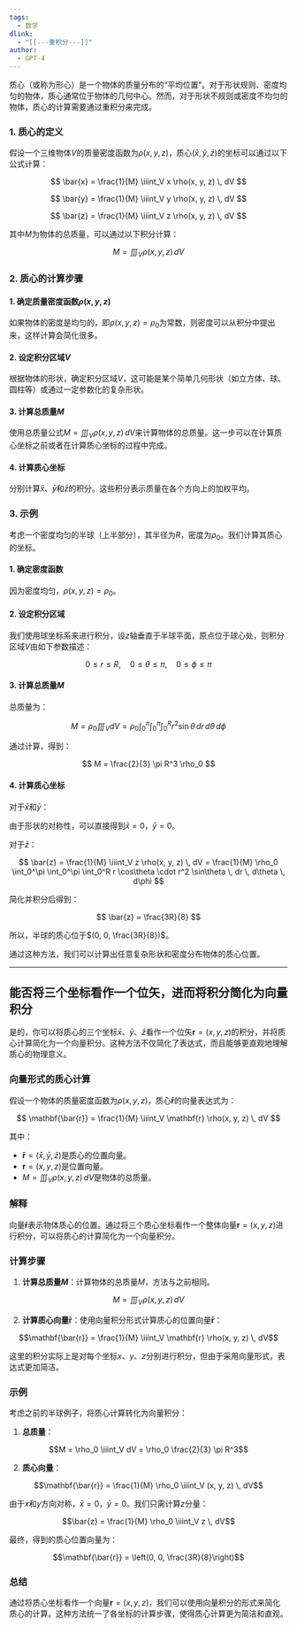 ```yaml
---
tags:
  - 数学
dlink:
  - "[[---重积分---]]"
author:
  - GPT-4
---
```

质心（或称为形心）是一个物体的质量分布的“平均位置”。对于形状规则、密度均匀的物体，质心通常位于物体的几何中心。然而，对于形状不规则或密度不均匀的物体，质心的计算需要通过重积分来完成。

### 1. 质心的定义

假设一个三维物体$V$的质量密度函数为$\rho(x, y, z)$，质心$(\bar{x}, \bar{y}, \bar{z})$的坐标可以通过以下公式计算：

$$
\bar{x} = \frac{1}{M} \iiint_V x \rho(x, y, z) \, dV
$$

$$
\bar{y} = \frac{1}{M} \iiint_V y \rho(x, y, z) \, dV
$$

$$
\bar{z} = \frac{1}{M} \iiint_V z \rho(x, y, z) \, dV
$$

其中$M$为物体的总质量，可以通过以下积分计算：

$$
M = \iiint_V \rho(x, y, z) \, dV
$$

### 2. 质心的计算步骤

#### 1. **确定质量密度函数$\rho(x, y, z)$**

如果物体的密度是均匀的，即$\rho(x, y, z) = \rho_0$为常数，则密度可以从积分中提出来，这样计算会简化很多。

#### 2. **设定积分区域$V$**

根据物体的形状，确定积分区域$V$，这可能是某个简单几何形状（如立方体、球、圆柱等）或通过一定参数化的复杂形状。

#### 3. **计算总质量$M$**

使用总质量公式$M = \iiint_V \rho(x, y, z) \, dV$来计算物体的总质量。这一步可以在计算质心坐标之前或者在计算质心坐标的过程中完成。

#### 4. **计算质心坐标**

分别计算$\bar{x}$、$\bar{y}$和$\bar{z}$的积分。这些积分表示质量在各个方向上的加权平均。

### 3. 示例

考虑一个密度均匀的半球（上半部分），其半径为$R$，密度为$\rho_0$。我们计算其质心的坐标。

#### 1. **确定密度函数**

因为密度均匀，$\rho(x, y, z) = \rho_0$。

#### 2. **设定积分区域**

我们使用球坐标系来进行积分，设$z$轴垂直于半球平面，原点位于球心处，则积分区域$V$由如下参数描述：

$$
0 \leq r \leq R, \quad 0 \leq \theta \leq \pi, \quad 0 \leq \phi \leq \pi
$$

#### 3. **计算总质量$M$**

总质量为：

$$
M = \rho_0 \iiint_V dV = \rho_0 \int_0^\pi \int_0^\pi \int_0^R r^2 \sin\theta \, dr \, d\theta \, d\phi
$$

通过计算，得到：

$$
M = \frac{2}{3} \pi R^3 \rho_0
$$

#### 4. **计算质心坐标**

对于$\bar{x}$和$\bar{y}$：

由于形状的对称性，可以直接得到$\bar{x} = 0$，$\bar{y} = 0$。

对于$\bar{z}$：

$$
\bar{z} = \frac{1}{M} \iiint_V z \rho(x, y, z) \, dV = \frac{1}{M} \rho_0 \int_0^\pi \int_0^\pi \int_0^R r \cos\theta \cdot r^2 \sin\theta \, dr \, d\theta \, d\phi
$$

简化并积分后得到：

$$
\bar{z} = \frac{3R}{8}
$$

所以，半球的质心位于$(0, 0, \frac{3R}{8})$。

通过这种方法，我们可以计算出任意复杂形状和密度分布物体的质心位置。


---
能否将三个坐标看作一个位矢，进而将积分简化为向量积分
---

是的，你可以将质心的三个坐标$\bar{x}$、$\bar{y}$、$\bar{z}$看作一个位矢$\mathbf{r} = (x, y, z)$的积分，并将质心计算简化为一个向量积分。这种方法不仅简化了表达式，而且能够更直观地理解质心的物理意义。

### 向量形式的质心计算

假设一个物体的质量密度函数为$\rho(x, y, z)$，质心$\mathbf{\bar{r}}$的向量表达式为：

$$
\mathbf{\bar{r}} = \frac{1}{M} \iiint_V \mathbf{r} \rho(x, y, z) \, dV
$$

其中：
- $\mathbf{\bar{r}} = (\bar{x}, \bar{y}, \bar{z})$是质心的位置向量。
- $\mathbf{r} = (x, y, z)$是位置向量。
- $M = \iiint_V \rho(x, y, z) \, dV$是物体的总质量。

### 解释

向量$\mathbf{\bar{r}}$表示物体质心的位置。通过将三个质心坐标看作一个整体向量$\mathbf{r} = (x, y, z)$进行积分，可以将质心的计算简化为一个向量积分。

### 计算步骤

1. **计算总质量$M$**：计算物体的总质量$M$，方法与之前相同。
  
$$M = \iiint_V \rho(x, y, z) \, dV$$

2. **计算质心向量$\mathbf{\bar{r}}$**：使用向量积分形式计算质心的位置向量$\mathbf{\bar{r}}$：

$$\mathbf{\bar{r}} = \frac{1}{M} \iiint_V \mathbf{r} \rho(x, y, z) \, dV$$

   这里的积分实际上是对每个坐标$x$、$y$、$z$分别进行积分，但由于采用向量形式，表达式更加简洁。

### 示例

考虑之前的半球例子，将质心计算转化为向量积分：

1. **总质量**：

$$M = \rho_0 \iiint_V dV = \rho_0 \frac{2}{3} \pi R^3$$

2. **质心向量**：

$$\mathbf{\bar{r}} = \frac{1}{M} \rho_0 \iiint_V (x, y, z) \, dV$$

   由于$x$和$y$方向对称，$\bar{x} = 0$，$\bar{y} = 0$。我们只需计算$z$分量：

$$\bar{z} = \frac{1}{M} \rho_0 \iiint_V z \, dV$$

   最终，得到的质心位置向量为：

$$\mathbf{\bar{r}} = \left(0, 0, \frac{3R}{8}\right)$$

### 总结

通过将质心坐标看作一个向量$\mathbf{r} = (x, y, z)$，我们可以使用向量积分的形式来简化质心的计算。这种方法统一了各坐标的计算步骤，使得质心计算更为简洁和直观。
